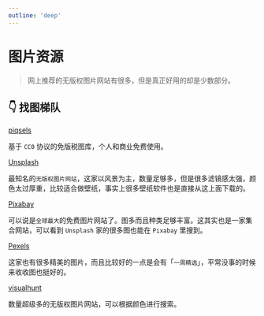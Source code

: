 ```yaml
---
outline: 'deep'
---
```


# 图片资源

> 网上推荐的无版权图片网站有很多，但是真正好用的却是少数部分。

## 👇 找图梯队

[piqsels](https://www.piqsels.com/zh)

基于 `CC0` 协议的免版税图库，个人和商业免费使用。

[Unsplash](https://unsplash.com/)

最知名的`无版权图片网站`，这家以风景为主，数量足够多，但是很多滤镜感太强，颜色太过厚重，比较适合做壁纸，事实上很多壁纸软件也是直接从这上面下载的。

[Pixabay](https://pixabay.com/)

可以说是`全球最大`的免费图片网站了。图多而且种类足够丰富。这其实也是一家集合网站，可以看到 `Unsplash` 家的很多图也能在 `Pixabay` 里搜到。

[Pexels](https://www.pexels.com/zh-cn/)

这家也有很多精美的图片，而且比较好的一点是会有「`一周精选`」，平常没事的时候来收收图也挺好的。

[visualhunt](https://visualhunt.com/)

数量超级多的无版权图片网站，可以根据颜色进行搜索。

